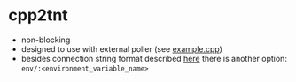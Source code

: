 # cpp2tnt

* non-blocking
* designed to use with external poller (see [example.cpp](https://github.com/parihaaraka/cpp2tnt/blob/master/tests/sync.cpp))
* besides connection string format described [here](https://www.tarantool.io/en/doc/2.2/reference/configuration/#uri)
there is another option: `env/:<environment_variable_name>`